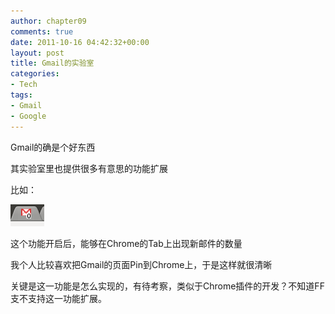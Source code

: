 ```yaml
---
author: chapter09
comments: true
date: 2011-10-16 04:42:32+00:00
layout: post
title: Gmail的实验室
categories:
- Tech
tags:
- Gmail
- Google
---
```


Gmail的确是个好东西

其实验室里也提供很多有意思的功能扩展

比如：

[![](../img/uploads/2011/10/Screenshot-1.png)](../img/uploads/2011/10/Screenshot-1.png)

这个功能开启后，能够在Chrome的Tab上出现新邮件的数量

我个人比较喜欢把Gmail的页面Pin到Chrome上，于是这样就很清晰

关键是这一功能是怎么实现的，有待考察，类似于Chrome插件的开发？不知道FF支不支持这一功能扩展。
